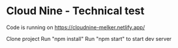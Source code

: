 # Cloud Nine - Technical test

Code is running on https://cloudnine-melker.netlify.app/

Clone project
Run "npm install"
Run "npm start" to start dev server

